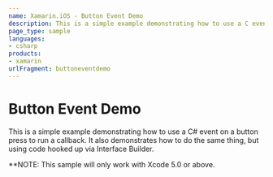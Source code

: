 ```yaml
---
name: Xamarin.iOS - Button Event Demo
description: This is a simple example demonstrating how to use a C event on a button press to run a callback. It also demonstrates how to do the same thing, but...
page_type: sample
languages:
- csharp
products:
- xamarin
urlFragment: buttoneventdemo
---
```

# Button Event Demo

This is a simple example demonstrating how to use a C# event on
a button press to run a callback. It also demonstrates how to do
the same thing, but using code hooked up via Interface Builder.

**NOTE: This sample will only work with Xcode 5.0 or above.
